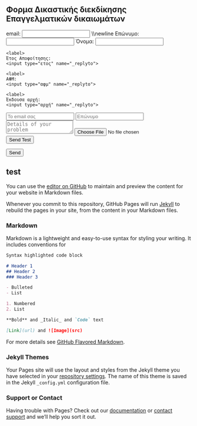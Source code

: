 ## Φορμα Δικαστικής διεκδίκησης Επαγγελματικών δικαιωμάτων


<!-- modify this form HTML and place wherever you want your form -->
<form
  action="https://formspree.io/f/mayadyop"
  method="POST"
  enctype="multipart/form-data"
>
  <label>
    email:
    <input type="email" name="_replyto">
  </label>
  \\newline
  
  <label>
    Επώνυμο:
    <input type="Επώνυμο" name="_replyto">
  </label>
  
  <label>
    Όνομα:
    <input type="Όνομα" name="_replyto">
  </label>  
  
    <label>
    Έτος Αποφοίτησης:
    <input type="ετος" name="_replyto">
  </label>
  
    <label>
    ΑΦΜ:
    <input type="αφμ" name="_replyto">
  </label>
  
    <label>
    Έκδουσα αρχή:
    <input type="αρχή" name="_replyto">
  </label>
  
<form method="POST" action="https://formspree.io/FORM_ID" enctype="multipart/form-data">
 <input type="email" name="email" placeholder="Το email σας">
<input type="lastname" name="lastname" placeholder="Επώνυμο">
 <textarea name="message" placeholder="Details of your problem"></textarea>
 <input type="file" name="attachment" accept="image/png, image/jpeg">
 <button type="submit">Send Test</button>
</form>
  
  <button type="submit">Send</button>
</form>

## test

You can use the [editor on GitHub](https://github.com/geovout/envi.graduates/edit/gh-pages/index.md) to maintain and preview the content for your website in Markdown files.

Whenever you commit to this repository, GitHub Pages will run [Jekyll](https://jekyllrb.com/) to rebuild the pages in your site, from the content in your Markdown files.

### Markdown

Markdown is a lightweight and easy-to-use syntax for styling your writing. It includes conventions for

```markdown
Syntax highlighted code block

# Header 1
## Header 2
### Header 3

- Bulleted
- List

1. Numbered
2. List

**Bold** and _Italic_ and `Code` text

[Link](url) and ![Image](src)
```

For more details see [GitHub Flavored Markdown](https://guides.github.com/features/mastering-markdown/).

### Jekyll Themes

Your Pages site will use the layout and styles from the Jekyll theme you have selected in your [repository settings](https://github.com/geovout/envi.graduates/settings/pages). The name of this theme is saved in the Jekyll `_config.yml` configuration file.

### Support or Contact

Having trouble with Pages? Check out our [documentation](https://docs.github.com/categories/github-pages-basics/) or [contact support](https://support.github.com/contact) and we’ll help you sort it out.
